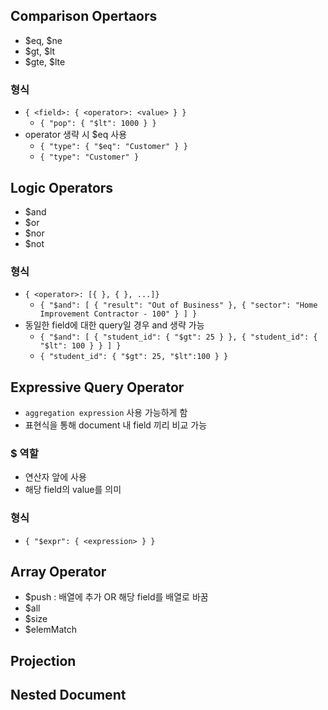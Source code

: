 ## Comparison Opertaors

- $eq, $ne
- $gt, $lt
- $gte, $lte

### 형식

- `{ <field>: { <operator>: <value> } }`
  - `{ "pop": { "$lt": 1000 } }`
- operator 생략 시 $eq 사용
  - `{ "type": { "$eq": "Customer" } }`
  - `{ "type": "Customer" }`

## Logic Operators

- $and
- $or
- $nor
- $not

### 형식

- `{ <operator>: [{ }, { }, ...]}`
  - `{ "$and": [ { "result": "Out of Business" }, { "sector": "Home Improvement Contractor - 100" } ] }`
- 동일한 field에 대한 query일 경우 and 생략 가능
  - `{ "$and": [ { "student_id": { "$gt": 25 } }, { "student_id": { "$lt": 100 } } ] }`
  - `{ "student_id": { "$gt": 25, "$lt":100 } }`

## Expressive Query Operator

- `aggregation expression` 사용 가능하게 함
- 표현식을 통해 document 내 field 끼리 비교 가능

### $ 역할

- 연산자 앞에 사용
- 해당 field의 value를 의미

### 형식

- `{ "$expr": { <expression> } }`

## Array Operator

- $push : 배열에 추가 OR 해당 field를 배열로 바꿈
- $all
- $size
- $elemMatch

## Projection

## Nested Document
